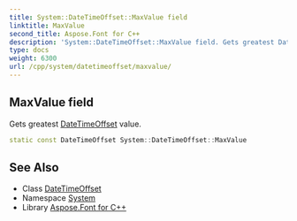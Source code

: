 ```yaml
---
title: System::DateTimeOffset::MaxValue field
linktitle: MaxValue
second_title: Aspose.Font for C++
description: 'System::DateTimeOffset::MaxValue field. Gets greatest DateTimeOffset value in C++.'
type: docs
weight: 6300
url: /cpp/system/datetimeoffset/maxvalue/
---
```

## MaxValue field


Gets greatest [DateTimeOffset](../) value.

```cpp
static const DateTimeOffset System::DateTimeOffset::MaxValue
```

## See Also

* Class [DateTimeOffset](../)
* Namespace [System](../../)
* Library [Aspose.Font for C++](../../../)
